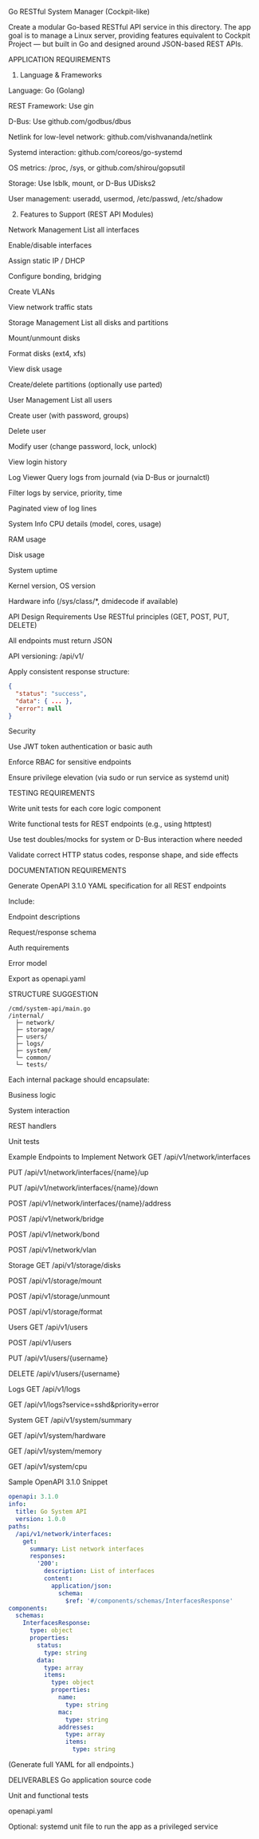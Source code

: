 Go RESTful System Manager (Cockpit-like)

Create a modular Go-based RESTful API service in this directory. The app goal is to manage a Linux server, providing features equivalent to Cockpit Project — but built in Go and designed around JSON-based REST APIs.

APPLICATION REQUIREMENTS

1. Language & Frameworks

Language: Go (Golang)

REST Framework: Use gin

D-Bus: Use github.com/godbus/dbus

Netlink for low-level network: github.com/vishvananda/netlink

Systemd interaction: github.com/coreos/go-systemd

OS metrics: /proc, /sys, or github.com/shirou/gopsutil

Storage: Use lsblk, mount, or D-Bus UDisks2

User management: useradd, usermod, /etc/passwd, /etc/shadow

2. Features to Support (REST API Modules)

Network Management
List all interfaces

Enable/disable interfaces

Assign static IP / DHCP

Configure bonding, bridging

Create VLANs

View network traffic stats

Storage Management
List all disks and partitions

Mount/unmount disks

Format disks (ext4, xfs)

View disk usage

Create/delete partitions (optionally use parted)

User Management
List all users

Create user (with password, groups)

Delete user

Modify user (change password, lock, unlock)

View login history

Log Viewer
Query logs from journald (via D-Bus or journalctl)

Filter logs by service, priority, time

Paginated view of log lines

System Info
CPU details (model, cores, usage)

RAM usage

Disk usage

System uptime

Kernel version, OS version

Hardware info (/sys/class/*, dmidecode if available)

API Design Requirements
Use RESTful principles (GET, POST, PUT, DELETE)

All endpoints must return JSON

API versioning: /api/v1/

Apply consistent response structure:

```json
{
  "status": "success",
  "data": { ... },
  "error": null
}
```

Security

Use JWT token authentication or basic auth

Enforce RBAC for sensitive endpoints

Ensure privilege elevation (via sudo or run service as systemd unit)

TESTING REQUIREMENTS

Write unit tests for each core logic component

Write functional tests for REST endpoints (e.g., using httptest)

Use test doubles/mocks for system or D-Bus interaction where needed

Validate correct HTTP status codes, response shape, and side effects

DOCUMENTATION REQUIREMENTS

Generate OpenAPI 3.1.0 YAML specification for all REST endpoints

Include:

Endpoint descriptions

Request/response schema

Auth requirements

Error model

Export as openapi.yaml

STRUCTURE SUGGESTION

```
/cmd/system-api/main.go
/internal/
  ├─ network/
  ├─ storage/
  ├─ users/
  ├─ logs/
  ├─ system/
  └─ common/
  └─ tests/
```

Each internal package should encapsulate:

Business logic

System interaction

REST handlers

Unit tests

Example Endpoints to Implement
Network
GET /api/v1/network/interfaces

PUT /api/v1/network/interfaces/{name}/up

PUT /api/v1/network/interfaces/{name}/down

POST /api/v1/network/interfaces/{name}/address

POST /api/v1/network/bridge

POST /api/v1/network/bond

POST /api/v1/network/vlan

Storage
GET /api/v1/storage/disks

POST /api/v1/storage/mount

POST /api/v1/storage/unmount

POST /api/v1/storage/format

Users
GET /api/v1/users

POST /api/v1/users

PUT /api/v1/users/{username}

DELETE /api/v1/users/{username}

Logs
GET /api/v1/logs

GET /api/v1/logs?service=sshd&priority=error

System
GET /api/v1/system/summary

GET /api/v1/system/hardware

GET /api/v1/system/memory

GET /api/v1/system/cpu

Sample OpenAPI 3.1.0 Snippet

```yaml
openapi: 3.1.0
info:
  title: Go System API
  version: 1.0.0
paths:
  /api/v1/network/interfaces:
    get:
      summary: List network interfaces
      responses:
        '200':
          description: List of interfaces
          content:
            application/json:
              schema:
                $ref: '#/components/schemas/InterfacesResponse'
components:
  schemas:
    InterfacesResponse:
      type: object
      properties:
        status:
          type: string
        data:
          type: array
          items:
            type: object
            properties:
              name:
                type: string
              mac:
                type: string
              addresses:
                type: array
                items:
                  type: string
```
(Generate full YAML for all endpoints.)

DELIVERABLES
Go application source code

Unit and functional tests

openapi.yaml

Optional: systemd unit file to run the app as a privileged service

